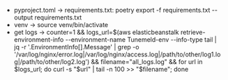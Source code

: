 - pyproject.toml -> requirements.txt: poetry export -f requirements.txt --output requirements.txt
- venv -> source venv/bin/activate
- get logs -> counter=1 && logs_url=$(aws elasticbeanstalk retrieve-environment-info --environment-name Tunemeld-env --info-type tail | jq -r '.EnvironmentInfo[].Message' | grep -o '/var/log/nginx/error\.log\|/var/log/nginx/access\.log\|/path/to/other/log1\.log\|/path/to/other/log2\.log') && filename="all_logs.log" && for url in $logs_url; do curl -s "$url" | tail -n 100 >> "$filename"; done
